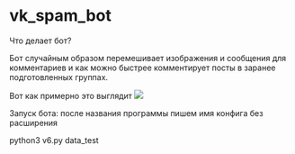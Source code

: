 # vk_spam_bot

Что делает бот?

Бот случайным образом перемешивает изображения и сообщения для комментариев и как можно быстрее комментирует посты в заранее подготовленных группах.

Вот как примерно это выглядит
![](https://github.com/AndrewPythonist/vk_spam_bot/raw/master/comment-example.png)

Запуск бота: после названия программы пишем имя конфига без расширения

python3 v6.py data_test
